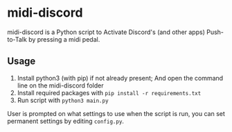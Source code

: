 # midi-discord

midi-discord is a Python script to Activate Discord's (and other apps) Push-to-Talk by pressing a midi pedal.

## Usage

1. Install python3 (with pip) if not already present; And open the command line on the midi-discord folder
2. Install required packages with `pip install -r requirements.txt`
3. Run script with `python3 main.py`

User is prompted on what settings to use when the script is run, you can set permanent settings by editing `config.py`.